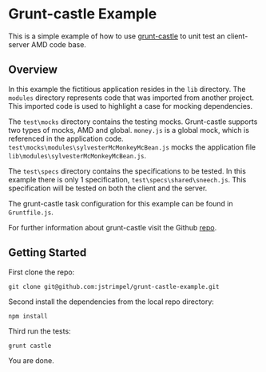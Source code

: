 # Grunt-castle Example
This is a simple example of how to use [grunt-castle](https://github.com/walmartlabs/grunt-castle)
to unit test an client-server AMD code base.

## Overview
In this example the fictitious application resides in the `lib` directory. The `modules`
directory represents code that was imported from another project. This imported code
is used to highlight a case for mocking dependencies.

The `test\mocks` directory contains the testing mocks. Grunt-castle supports two types
of mocks, AMD and global. `money.js` is a global mock, which is referenced in the
application code. `test\mocks\modules\sylvesterMcMonkeyMcBean.js` mocks the application
file `lib\modules\sylvesterMcMonkeyMcBean.js`.

The `test\specs` directory contains the specifications to be tested. In this example there
is only 1 specification, `test\specs\shared\sneech.js`. This specification will be tested on
both the client and the server.

The grunt-castle task configuration for this example can be found in `Gruntfile.js`.

For further information about grunt-castle visit the Github
[repo](https://github.com/walmartlabs/grunt-castle).

## Getting Started

First clone the repo:

```shell
git clone git@github.com:jstrimpel/grunt-castle-example.git
```

Second install the dependencies from the local repo directory:

```shell
npm install
```

Third run the tests:

```shell
grunt castle
```

You are done.